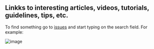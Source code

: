 ## Linkks to interesting articles, videos, tutorials, guidelines, tips, etc.

To find something go to [issues](https://github.com/forestgeo/learn/issues) and start typing on the search field. For example:

![image](https://user-images.githubusercontent.com/5856545/41822578-e62383a6-77bf-11e8-8eef-a7d7531f644c.png)
